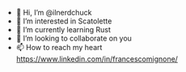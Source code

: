 - 👋 Hi, I’m @ilnerdchuck
- 👀 I’m interested in Scatolette
- 🌱 I’m currently learning Rust
- 💞️ I’m looking to collaborate on you
- 📫 How to reach my heart https://www.linkedin.com/in/francescomignone/

<!---
ilnerdchuck/ilnerdchuck is a ✨ special ✨ repository because its `README.md` (this file) appears on your GitHub profile.
You can click the Preview link to take a look at your changes.
--->
